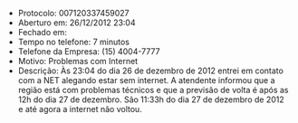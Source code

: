 - Protocolo: 007120337459027
- Aberturo em: 26/12/2012 23:04
- Fechado em:
- Tempo no telefone: 7 minutos
- Telefone da Empresa: (15) 4004-7777
- Motivo: Problemas com Internet
- Descrição: Às 23:04 do dia 26 de dezembro de 2012 entrei em contato com
a NET alegando estar sem internet. A atendente informou que a região está
com problemas técnicos e que a previsão de volta é após as 12h do dia 27
de dezembro.
São 11:33h do dia 27 de dezembro de 2012 e até agora a internet não voltou.
